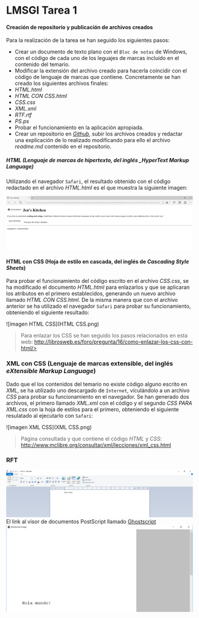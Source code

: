 # LMSGI Tarea 1
#### Creación de repositorio y publicación de archivos creados
Para la realización de la tarea se han seguido los siguientes pasos:
* Crear un documento de texto plano con el `Bloc de notas` de Windows, con el código de cada uno de los leguajes de marcas incluído en el contenido del temario.
* Modificar la extensión del archivo creado para hacerla coincidir con el código de lenguaje de marcas que contiene. Concretamente se han creado los siguientes archivos finales:
 * _HTML.html_
 * _HTML CON CSS.html_
 * _CSS.css_
 * _XML.xml_
 * _RTF.rtf_
 * _PS.ps_
* Probar el funcionamiento en la aplicación apropiada.
* Crear un repositorio en [_Github_](www.github.com), subir los archivos creados y redactar una explicación de lo realizado modificando para ello el archivo _readme.md_ contenido en el repositorio.

##### HTML (Lenguaje de marcas de hipertexto, del inglés _**H**yper**T**ext **M**arkup **L**anguage)

Utilizando el navegador `Safari`, el resultado obtenido con el código redactado en el archivo _HTML.html_ es el que muestra la siguiente imagen:

![imagen HTML](HTML.png)

#### HTML con CSS (Hoja de estilo en cascada, del inglés de _**C**ascading **S**tyle **S**heets_)

Para probar el funcionamiento del código escrito en el archivo _CSS.css_, se ha modificado el documento _HTML.html_ para enlazarlos y que se aplicaran los atributos en el primero establecidos, generando un nuevo archivo llamado _HTML CON CSS.html_. De la misma manera que con el archivo anterior se ha utilizado el navegador `Safari` para probar su funcionamiento, obteniendo el siguiente resultado:

![imagen HTML CSS](HTML CSS.png)

>Para enlazar los CSS se han seguido los pasos relacionados en esta web: http://librosweb.es/foro/pregunta/16/como-enlazar-los-css-con-html/>

### XML con CSS (Lenguaje de marcas extensible, del inglés _e**X**tensible **M**arkup **L**anguage_)

Dado que el los contenidos del temario no existe código alguno escrito en _XML_, se ha utilizado uno descargado de `Internet`, vículándolo a un archivo _CSS_ para probar su funcionamiento en el navegador. Se han generado dos archivos, el primero llamado _XML.xml_ con el código y el segundo _CSS PARA XML.css_ con la hoja de estilos para el primero, obteniendo el siguiente resulatado al ejecutarlo con `Safari`:

![imagen XML CSS](XML CSS.png)

>Página consultada y que contiene el código _HTML_ y _CSS_: http://www.mclibre.org/consultar/xml/lecciones/xml_css.html

### RFT

![imagen RTF](RTF.png)
El link al visor de documentos PostScript llamado [Ghostscript](http://www.ghostscript.com/)
![imagen PS](PS.png)

